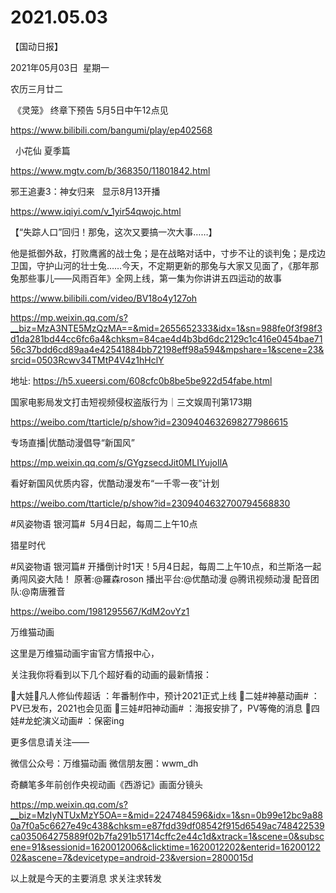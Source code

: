﻿#  2021.05.03
【国动日报】

2021年05月03日  星期一


农历三月廿二


 《灵笼》 终章下预告 5月5日中午12点见

https://www.bilibili.com/bangumi/play/ep402568




  小花仙 夏季篇

https://www.mgtv.com/b/368350/11801842.html


邪王追妻3：神女归来   显示8月13开播

https://www.iqiyi.com/v_1yir54qwojc.html


【“失踪人口”回归！那兔，这次又要搞一次大事……】

他是抵御外敌，打败鹰酱的战士兔；是在战略对话中，寸步不让的谈判兔；是戍边卫国，守护山河的壮士兔……今天，不定期更新的那兔与大家又见面了，《那年那兔那些事儿——风雨百年》全网上线，第一集为你讲讲五四运动的故事

https://www.bilibili.com/video/BV18o4y127oh

https://mp.weixin.qq.com/s?__biz=MzA3NTE5MzQzMA==&mid=2655652333&idx=1&sn=988fe0f3f98f3d1da281bd44cc6fc6a4&chksm=84cae4d4b3bd6dc2129c1c416e0454bae7156c37bdd6cd89aa4e42541884bb72198eff98a594&mpshare=1&scene=23&srcid=0503Rcwv34TMtP4V4z1hHclY


地址: https://h5.xueersi.com/608cfc0b8be5be922d54fabe.html

国家电影局发文打击短视频侵权盗版行为｜三文娱周刊第173期

https://weibo.com/ttarticle/p/show?id=2309404632698277986615


专场直播|优酷动漫倡导“新国风”

https://mp.weixin.qq.com/s/GYgzsecdJit0MLIYujoIlA

看好新国风优质内容，优酷动漫发布“一千零一夜”计划

https://weibo.com/ttarticle/p/show?id=2309404632700794568830


#风姿物语 银河篇#  5月4日起，每周二上午10点

猎星时代                    


#风姿物语 银河篇# 开播倒计时1天！5月4日起，每周二上午10点，和兰斯洛一起勇闯风姿大陆！
原著:@羅森roson
播出平台:@优酷动漫 @腾讯视频动漫
配音团队:@南唐雅音     


https://weibo.com/1981295567/KdM2ovYz1




万维猫动画  


这里是万维猫动画宇宙官方情报中心，


关注我你将看到以下几个超好看的动画的最新情报：

🌟大娃凡人修仙传超话 ：年番制作中，预计2021正式上线
🌟二娃#神墓动画# ：PV已发布，2021也会见面
🌟三娃#阳神动画# ：海报安排了，PV等俺的消息
🌟四娃#龙蛇演义动画# ：保密ing


更多信息请关注——

微信公众号：万维猫动画
微信朋友圈：wwm_dh










奇麟笔多年前创作央视动画《西游记》画面分镜头

https://mp.weixin.qq.com/s?__biz=MzIyNTUxMzY5OA==&mid=2247484596&idx=1&sn=0b99e12bc9a880a7f0a5c6627e49c438&chksm=e87fdd39df08542f915d6549ac748422539ca035064275889f02b7fa291b51714cffc2e44c1d&xtrack=1&scene=0&subscene=91&sessionid=1620012006&clicktime=1620012202&enterid=1620012202&ascene=7&devicetype=android-23&version=2800015d


以上就是今天的主要消息
求关注求转发

















